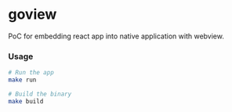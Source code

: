 # goview

PoC for embedding react app into native application with webview.

### Usage
```bash
# Run the app
make run

# Build the binary
make build

```

